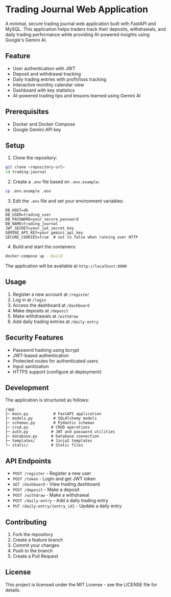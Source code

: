 # Trading Journal Web Application

A minimal, secure trading journal web application built with FastAPI and MySQL. This application helps traders track their deposits, withdrawals, and daily trading performance while providing AI-powered insights using Google's Gemini AI.

## Feature

- User authentication with JWT
- Deposit and withdrawal tracking
- Daily trading entries with profit/loss tracking
- Interactive monthly calendar view
- Dashboard with key statistics
- AI-powered trading tips and lessons learned using Gemini AI

## Prerequisites

- Docker and Docker Compose
- Google Gemini API key

## Setup

1. Clone the repository:
```bash
git clone <repository-url>
cd trading-journal
```

2. Create a `.env` file based on `.env.example`:
```bash
cp .env.example .env
```

3. Edit the `.env` file and set your environment variables:
```
DB_HOST=db
DB_USER=trading_user
DB_PASSWORD=your_secure_password
DB_NAME=trading_journal
JWT_SECRET=your_jwt_secret_key
GEMINI_API_KEY=your_gemini_api_key
SECURE_COOKIES=true  # set to false when running over HTTP
```

4. Build and start the containers:
```bash
docker-compose up --build
```

The application will be available at `http://localhost:8000`

## Usage

1. Register a new account at `/register`
2. Log in at `/login`
3. Access the dashboard at `/dashboard`
4. Make deposits at `/deposit`
5. Make withdrawals at `/withdraw`
6. Add daily trading entries at `/daily-entry`

## Security Features

- Password hashing using bcrypt
- JWT-based authentication
- Protected routes for authenticated users
- Input sanitization
- HTTPS support (configure at deployment)

## Development

The application is structured as follows:

```
/app
├─ main.py           # FastAPI application
├─ models.py         # SQLAlchemy models
├─ schemas.py        # Pydantic schemas
├─ crud.py          # CRUD operations
├─ auth.py          # JWT and password utilities
├─ database.py      # Database connection
├─ templates/       # Jinja2 templates
└─ static/          # Static files
```

## API Endpoints

- `POST /register` - Register a new user
- `POST /token` - Login and get JWT token
- `GET /dashboard` - View trading dashboard
- `POST /deposit` - Make a deposit
- `POST /withdraw` - Make a withdrawal
- `POST /daily-entry` - Add a daily trading entry
- `PUT /daily-entry/{entry_id}` - Update a daily entry

## Contributing

1. Fork the repository
2. Create a feature branch
3. Commit your changes
4. Push to the branch
5. Create a Pull Request

## License

This project is licensed under the MIT License - see the LICENSE file for details. 
